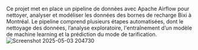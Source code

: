 Ce projet met en place un pipeline de données avec Apache Airflow pour nettoyer, analyser et modéliser les données des bornes de recharge Bixi à Montréal. Le pipeline comprend plusieurs étapes automatisées, dont le nettoyage des données, l’analyse exploratoire, l'entraînement d’un modèle de machine learning et la prédiction du mode de tarification.
![Screenshot 2025-05-03 204730](https://github.com/user-attachments/assets/8cbab164-6202-45ad-923c-46020959bbc5)

